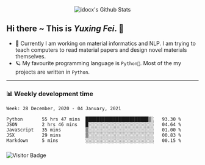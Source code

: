 <div align="center">
    <img align="center" src="https://github-readme-stats.vercel.app/api?username=idocx&show_icons=true&hide_border=true" alt="idocx's Github Stats"></img>
</div>

## Hi there ~ This is *Yuxing Fei*. ‍👋

- 🚀 Currently I am working on material informatics and NLP. I am trying to teach computers to read material papers and design novel materials themselves.
- 🪐 My favourite programming language is `Python🐍`. Most of the my projects are written in `Python`.

---

### 📊 Weekly development time
<!--START_SECTION:waka-->
```text
Week: 28 December, 2020 - 04 January, 2021

Python       55 hrs 47 mins  ███████████████████████▒░   93.30 % 
JSON         2 hrs 46 mins   █░░░░░░░░░░░░░░░░░░░░░░░░   04.64 % 
JavaScript   35 mins         ▒░░░░░░░░░░░░░░░░░░░░░░░░   01.00 % 
JSX          29 mins         ▒░░░░░░░░░░░░░░░░░░░░░░░░   00.83 % 
Markdown     5 mins          ░░░░░░░░░░░░░░░░░░░░░░░░░   00.15 % 
```
<!--END_SECTION:waka-->

### 

![Visitor Badge](https://visitor-badge.laobi.icu/badge?page_id=idocx.idocx)